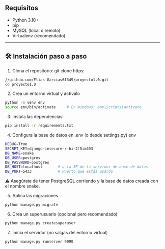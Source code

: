 ## Requisitos

- Python 3.10+
- pip
- MySQL (local o remoto)
- Virtualenv (recomendado)

---

## 🛠 Instalación paso a paso

1. Clona el repositorio:
git clone https:
```bash
//github.com/Elias-Garcias61349/proyecto1.0.git
cd proyecto1.0
```

2. Crea un entorno virtual y actívalo
```bash
python -m venv env
source env/bin/activate     # En Windows: env\Scripts\activate
```
3. Instala las dependencias
```bash
pip install -r requirements.txt
```

4. Configura la base de datos en .env (o desde settings.py)
env
```bash
DEBUG=True
SECRET_KEY=django-insecure-r-bi-2f5im403
DB_NAME=snake
DB_USER=postgres
DB_PASSWORD=postgres
DB_HOST=localhost       # o la IP de tu servidor de base de datos
DB_PORT=5433            # Puerto que estás usando
```
⚠️ Asegúrate de tener PostgreSQL corriendo y la base de datos creada con el nombre snake.

5. Aplica las migraciones
```bash
python manage.py migrate
```
6. Crea un superusuario (opcional pero recomendado)
```bash
python manage.py createsuperuser
```
7. Inicia el servidor (no salgas del entorno virtual)
```bash
python manage.py runserver 9090
```
